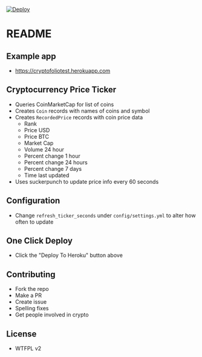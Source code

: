 [![Deploy](https://www.herokucdn.com/deploy/button.svg)](https://heroku.com/deploy?template=https://github.com/netuoso/cryptofolio)

# README

## Example app
- https://cryptofoliotest.herokuapp.com

## Cryptocurrency Price Ticker
- Queries CoinMarketCap for list of coins
- Creates `Coin` records with names of coins and symbol
- Creates `RecordedPrice` records with coin price data
	- Rank
	- Price USD
	- Price BTC
	- Market Cap
	- Volume 24 hour
	- Percent change 1 hour
	- Percent change 24 hours
	- Percent change 7 days
	- Time last updated
- Uses suckerpunch to update price info every 60 seconds

## Configuration
- Change `refresh_ticker_seconds` under `config/settings.yml` to alter how often to update

## One Click Deploy
- Click the "Deploy To Heroku" button above

## Contributing
- Fork the repo
- Make a PR
- Create issue
- Spelling fixes
- Get people involved in crypto

## License
- WTFPL v2
